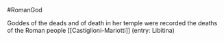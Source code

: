 #RomanGod 

Goddes of the deads and of death in her temple were recorded  the deaths of the Roman people [[Castiglioni-Mariotti]] (entry: Libitina)
